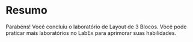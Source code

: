 # Resumo

Parabéns! Você concluiu o laboratório de Layout de 3 Blocos. Você pode praticar mais laboratórios no LabEx para aprimorar suas habilidades.
